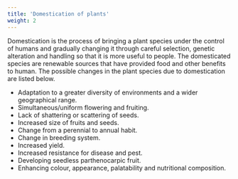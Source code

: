 ```yaml
---
title: 'Domestication of plants'
weight: 2
---
```


Domestication is the process of bringing a plant species under the control of humans and gradually changing it through careful selection, genetic alteration and handling so that it is more useful to people. The domesticated species are renewable sources that have provided food and other benefits to human. The possible changes in the plant species due to domestication are listed below. 

- Adaptation to a greater diversity of environments and a wider geographical range.
- Simultaneous/uniform flowering and fruiting.
- Lack of shattering or scattering of seeds.
- Increased size of fruits and seeds. 
- Change from a perennial to annual habit. 
- Change in breeding system. 
- Increased yield. 
- Increased resistance for disease and pest. 
- Developing seedless parthenocarpic fruit. 
- Enhancing colour, appearance, palatability and nutritional composition.

